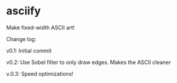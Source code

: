 asciify
=======

Make fixed-width ASCII art!

Change log:

v0.1: Initial commit

v0.2: Use Sobel filter to only draw edges. Makes the ASCII cleaner

v.0.3: Speed optimizations!
